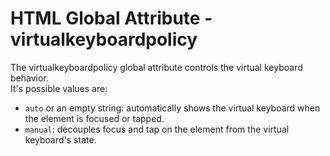 # HTML Global Attribute - virtualkeyboardpolicy

The virtualkeyboardpolicy global attribute controls the virtual keyboard behavior.<br>
It's possible values are:
- `auto` or an empty string: automatically shows the virtual keyboard when the element is focused or tapped.
- `manual`: decouples focus and tap on the element from the virtual keyboard's state.